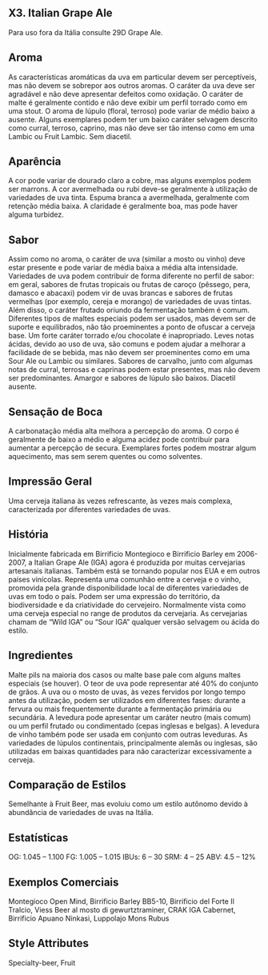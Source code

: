 ## X3. Italian Grape Ale

Para uso fora da Itália consulte 29D Grape Ale.

## Aroma

As características aromáticas da uva em particular devem ser perceptíveis, mas não devem se sobrepor aos outros aromas. O caráter da uva deve ser agradável e não deve apresentar defeitos como oxidação. O caráter de malte é geralmente contido e não deve exibir um perfil torrado como em uma stout. O aroma de lúpulo (floral, terroso) pode variar de médio baixo a ausente. Alguns exemplares podem ter um baixo caráter selvagem descrito como curral, terroso, caprino, mas não deve ser tão intenso como em uma Lambic ou Fruit Lambic. Sem diacetil.

## Aparência

A cor pode variar de dourado claro a cobre, mas alguns exemplos podem ser marrons. A cor avermelhada ou rubi deve-se geralmente à utilização de variedades de uva tinta. Espuma branca a avermelhada, geralmente com retenção média baixa. A claridade é geralmente boa, mas pode haver alguma turbidez.

## Sabor

Assim como no aroma, o caráter de uva (similar a mosto ou vinho) deve estar presente e pode variar de média baixa a média alta intensidade. Variedades de uva podem contribuir de forma diferente no perfil de sabor: em geral, sabores de frutas tropicais ou frutas de caroço (pêssego, pera, damasco e abacaxi) podem vir de uvas brancas e sabores de frutas vermelhas (por exemplo, cereja e morango) de variedades de uvas tintas. Além disso, o caráter frutado oriundo da fermentação também é comum. Diferentes tipos de maltes especiais podem ser usados, mas devem ser de suporte e equilibrados, não tão proeminentes a ponto de ofuscar a cerveja base. Um forte caráter torrado e/ou chocolate é inapropriado. Leves notas ácidas, devido ao uso de uva, são comuns e podem ajudar a melhorar a facilidade de se bebida, mas não devem ser proeminentes como em uma Sour Ale ou Lambic ou similares. Sabores de carvalho, junto com algumas notas de curral, terrosas e caprinas podem estar presentes, mas não devem ser predominantes. Amargor e sabores de lúpulo são baixos. Diacetil ausente.

## Sensação de Boca

A carbonatação média alta melhora a percepção do aroma. O corpo é geralmente de baixo a médio e alguma acidez pode contribuir para aumentar a percepção de secura. Exemplares fortes podem mostrar algum aquecimento, mas sem serem quentes ou como solventes.

## Impressão Geral

Uma cerveja italiana às vezes refrescante, às vezes mais complexa, caracterizada por diferentes variedades de uvas.

## História

Inicialmente fabricada em Birrificio Montegioco e Birrificio Barley em 2006-2007, a Italian Grape Ale (IGA) agora é produzida por muitas cervejarias artesanais italianas. Também está se tornando popular nos EUA e em outros países vinícolas. Representa uma comunhão entre a cerveja e o vinho, promovida pela grande disponibilidade local de diferentes variedades de uvas em todo o país. Podem ser uma expressão do território, da biodiversidade e da criatividade do cervejeiro. Normalmente vista como uma cerveja especial no range de produtos da cervejaria. As cervejarias chamam de “Wild IGA” ou “Sour IGA” qualquer versão selvagem ou ácida do estilo.

## Ingredientes

Malte pils na maioria dos casos ou malte base pale com alguns maltes especiais (se houver). O teor de uva pode representar até 40% do conjunto de grãos. A uva ou o mosto de uvas, às vezes fervidos por longo tempo antes da utilização, podem ser utilizados em diferentes fases: durante a fervura ou mais frequentemente durante a fermentação primária ou secundária. A levedura pode apresentar um caráter neutro (mais comum) ou um perfil frutado ou condimentado (cepas inglesas e belgas). A levedura de vinho também pode ser usada em conjunto com outras leveduras. As variedades de lúpulos continentais, principalmente alemãs ou inglesas, são utilizadas em baixas quantidades para não caracterizar excessivamente a cerveja.

## Comparação de Estilos

Semelhante à Fruit Beer, mas evoluiu como um estilo autônomo devido à abundância de variedades de uvas na Itália.

## Estatísticas

OG: 1.045 – 1.100
FG: 1.005 – 1.015
IBUs: 6 – 30
SRM: 4 – 25 ABV: 4.5 – 12%

## Exemplos Comerciais

Montegioco Open Mind, Birrificio Barley BB5-10, Birrificio del Forte Il Tralcio, Viess Beer al mosto di gewurtztraminer, CRAK IGA Cabernet, Birrificio Apuano Ninkasi, Luppolajo Mons Rubus

## Style Attributes

Specialty-beer, Fruit
